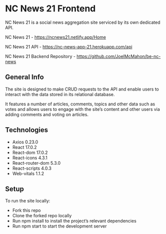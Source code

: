 
# NC News 21 Frontend #

NC News 21 is a social news aggregation site serviced by its own dedicated API.

NC News 21 - https://ncnews21.netlify.app/Home

NC News 21 API - https://nc-news-app-21.herokuapp.com/api

NC News 21 Backend Repository - https://github.com/JoelMcMahon/be-nc-news

## General Info ##

The site is designed to make CRUD requests to the API and enable users to interact with the data stored in its relational database. 

It features a number of articles, comments, topics and other data such as votes and allows users to engage with the site’s content and other users via adding comments and voting on articles. 

## Technologies ##

* Axios 0.23.0
* React 17.0.2
* React-dom 17.0.2
* React-icons 4.3.1
* React-router-dom 5.3.0
* React-scripts 4.0.3
* Web-vitals 1.1.2


## Setup ##

To run the site locally: 

* Fork this repo 
* Clone the forked repo locally
* Run npm install to install the project’s relevant dependencies
* Run npm start to start the development server
